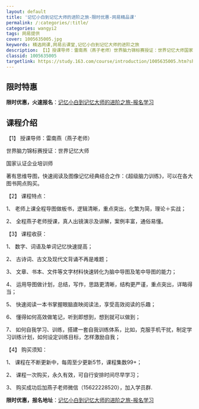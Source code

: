 ```yaml
---
layout: default
title: '记忆小白到记忆大师的进阶之旅-限时优惠-网易精品课'
permalink: /:categories/:title/
categories: wangyi2
tags: 网易提供
cover: 1005635005.jpg
keywords: 精选网课,网易云课堂,记忆小白到记忆大师的进阶之旅
description: 【1】授课导师：雷南燕（燕子老师）世界脑力锦标赛授证：世界记忆大师国家认证企业培训师著有思维导图，快速阅读及图像记忆经典
classid: 1005635005
targetlink: https://study.163.com/course/introduction/1005635005.htm?share=1&shareId=1025206652&utm_campaign=share&utm_medium=iphoneShare&utm_source=&utm_u=1025206652
---
```


## 限时特惠

**限时优惠，火速报名**：[记忆小白到记忆大师的进阶之旅-报名学习](https://study.163.com/course/introduction/1005635005.htm?share=1&shareId=1025206652&utm_campaign=share&utm_medium=iphoneShare&utm_source=&utm_u=1025206652)

## 课程介绍

【1】	授课导师：雷南燕（燕子老师）

世界脑力锦标赛授证：世界记忆大师

国家认证企业培训师

著有思维导图，快速阅读及图像记忆经典结合之作：《超级脑力训练》，可以在各大图书网点购买。

【2】	课程特点：

1、	老师上课全程导图做板书，逻辑清晰，重点突出，化繁为简，理论＋实战；

2、	全程燕子老师授课，真人出镜演示及讲解，案例丰富，通俗易懂。

【3】	课程收获：

1、	数字、词语及单词记忆快速提高；

2、	古诗词、古文及现代文背诵不再是难题；

3、	文章、书本、文件等文字材料快速转化为脑中导图及笔中导图的能力；

4、	运用导图做计划，总结，写作，思路更清晰，结构更严谨，重点突出，详略得当；

5、	快速阅读一本书掌握眼脑直映阅读法，享受高效阅读的乐趣；

6、	懂得如何高效做笔记，听到即想到，想到就可以做到；

7、	如何自我学习、训练，搭建一套自我训练体系，比如，克服手机干扰，制定学习训练计划，如何设定训练目标，怎样激励自我；

【4】	购买须知：

1、	课程在不断更新中，每周至少更新5节，课程集数99+；

2、	课程一次购买，永久有效，可自行安排时间尽早学习；

3、	购买成功后加燕子老师微信（15622228520），加入学员群.

**限时优惠，报名地址**：[记忆小白到记忆大师的进阶之旅-报名学习](https://study.163.com/course/introduction/1005635005.htm?share=1&shareId=1025206652&utm_campaign=share&utm_medium=iphoneShare&utm_source=&utm_u=1025206652)

